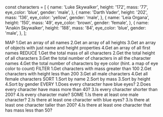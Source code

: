 const characters = [
    {
        name: 'Luke Skywalker',
        height: '172',
        mass: '77',
        eye_color: 'blue',
        gender: 'male',
    },
    {
        name: 'Darth Vader',
        height: '202',
        mass: '136',
        eye_color: 'yellow',
        gender: 'male',
    },
    {
        name: 'Leia Organa',
        height: '150',
        mass: '49',
        eye_color: 'brown',
        gender: 'female',
    },
    {
        name: 'Anakin Skywalker',
        height: '188',
        mass: '84',
        eye_color: 'blue',
        gender: 'male',
    },
];

MAP
  1.Get an array of all names
  2.Get an array of all heights
  3.Get an array of objects with just name and height properties
  4.Get an array of all first names
REDUCE
  1.Get the total mass of all characters
  2.Get the total height of all characters
  3.Get the total number of characters in all the character names
  4.Get the total number of characters by eye color (hint. a map of eye color to count)
FILTER
  1.Get characters with mass greater than 100
  2.Get characters with height less than 200
  3.Get all male characters
  4.Get all female characters
SORT
  1.Sort by name
  2.Sort by mass
  3.Sort by height
  4.Sort by gender
EVERY
  1.Does every character have blue eyes?
  2.Does every character have mass more than 40?
  3.Is every character shorter than 200?
  4.Is every character male?
SOME
  1.Is there at least one male character?
  2.Is there at least one character with blue eyes?
  3.Is there at least one character taller than 200?
  4.Is there at least one character that has mass less than 50?

